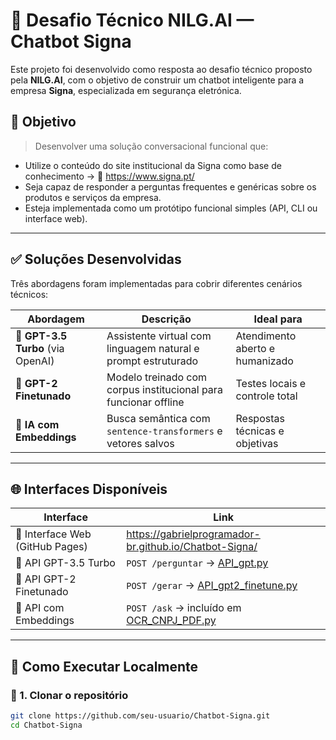 # 🤖 Desafio Técnico NILG.AI — Chatbot Signa

Este projeto foi desenvolvido como resposta ao desafio técnico proposto pela **NILG.AI**, com o objetivo de construir um chatbot inteligente para a empresa **Signa**, especializada em segurança eletrónica.

## 📌 Objetivo

> Desenvolver uma solução conversacional funcional que:

- Utilize o conteúdo do site institucional da Signa como base de conhecimento → 🔗 https://www.signa.pt/
- Seja capaz de responder a perguntas frequentes e genéricas sobre os produtos e serviços da empresa.
- Esteja implementada como um protótipo funcional simples (API, CLI ou interface web).

---

## ✅ Soluções Desenvolvidas

Três abordagens foram implementadas para cobrir diferentes cenários técnicos:

| Abordagem | Descrição | Ideal para |
|----------|-----------|-------------|
| **💬 GPT-3.5 Turbo** (via OpenAI) | Assistente virtual com linguagem natural e prompt estruturado | Atendimento aberto e humanizado |
| **🧪 GPT-2 Finetunado** | Modelo treinado com corpus institucional para funcionar offline | Testes locais e controle total |
| **🧠 IA com Embeddings** | Busca semântica com `sentence-transformers` e vetores salvos | Respostas técnicas e objetivas |

---

## 🌐 Interfaces Disponíveis

| Interface | Link |
|----------|------|
| 🔹 Interface Web (GitHub Pages) | https://gabrielprogramador-br.github.io/Chatbot-Signa/ |
| 🔹 API GPT-3.5 Turbo | `POST /perguntar` → [API_gpt.py](./gpt-3.5-turbo/API_gpt.py) |
| 🔹 API GPT-2 Finetunado | `POST /gerar` → [API_gpt2_finetune.py](./signa-gpt2-finetune/API_gpt2_finetune.py) |
| 🔹 API com Embeddings | `POST /ask` → incluído em [OCR_CNPJ_PDF.py](./apis/OCR_CNPJ_PDF.py) |

---

## 🚀 Como Executar Localmente

### 🔧 1. Clonar o repositório

```bash
git clone https://github.com/seu-usuario/Chatbot-Signa.git
cd Chatbot-Signa
